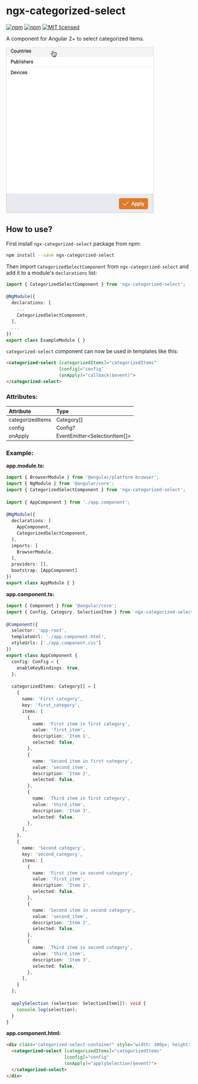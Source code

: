 # ngx-categorized-select

[![npm](https://img.shields.io/npm/v/ngx-categorized-select.svg?style=flat-square)](https://www.npmjs.com/package/ngx-categorized-select)
[![npm](https://img.shields.io/npm/dm/ngx-categorized-select.svg?style=flat-square)](https://www.npmjs.com/package/ngx-categorized-select)
[![MIT licensed](https://img.shields.io/badge/license-MIT-blue.svg?style=flat-square)](https://github.com/jurebajt/ngx-categorized-select/blob/master/LICENSE)

A component for Angular 2+ to select categorized items.

![ngx-categorized-select gif](images/ngx-categorized-select.gif?raw=true "ngx-categorized-select")

## How to use?

First install `ngx-categorized-select` package from npm:

```bash
npm install --save ngx-categorized-select
```

Then import `CategorizedSelectComponent` from `ngx-categorized-select` and add it to a module's `declarations` list:

```typescript
import { CategorizedSelectComponent } from 'ngx-categorized-select';

@NgModule({
  declarations: [
    ...
    CategorizedSelectComponent,
  ],
  ...
})
export class ExampleModule { }
```

`categorized-select` component can now be used in templates like this:

```html
<categorized-select [categorizedItems]="categorizedItems"
                    [config]="config"
                    (onApply)="callback($event)">
</categorized-select>
```

### Attributes:
| Attribute        | Type                          |
|:---------------- |:----------------------------- |
| categorizedItems | Category[]                    |
| config           | Config?                       |
| onApply          | EventEmitter<SelectionItem[]> |

### Example:

**app.module.ts:**

```typescript
import { BrowserModule } from '@angular/platform-browser';
import { NgModule } from '@angular/core';
import { CategorizedSelectComponent } from 'ngx-categorized-select';

import { AppComponent } from './app.component';

@NgModule({
  declarations: [
    AppComponent,
    CategorizedSelectComponent,
  ],
  imports: [
    BrowserModule,
  ],
  providers: [],
  bootstrap: [AppComponent]
})
export class AppModule { }
```

**app.component.ts:**

```typescript
import { Component } from '@angular/core';
import { Config, Category, SelectionItem } from 'ngx-categorized-select';

@Component({
  selector: 'app-root',
  templateUrl: './app.component.html',
  styleUrls: ['./app.component.css']
})
export class AppComponent {
  config: Config = {
    enableKeyBindings: true,
  };

  categorizedItems: Category[] = [
    {
      name: 'First category',
      key: 'first_category',
      items: [
        {
          name: 'First item in first category',
          value: 'first_item',
          description: 'Item 1',
          selected: false,
        },
        {
          name: 'Second item in first category',
          value: 'second_item',
          description: 'Item 2',
          selected: false,
        },
        {
          name: 'Third item in first category',
          value: 'third_item',
          description: 'Item 3',
          selected: false,
        },
      ],
    },
    {
      name: 'Second category',
      key: 'second_category',
      items: [
        {
          name: 'First item in second category',
          value: 'first_item',
          description: 'Item 1',
          selected: false,
        },
        {
          name: 'Second item in second category',
          value: 'second_item',
          description: 'Item 2',
          selected: false,
        },
        {
          name: 'Third item in second category',
          value: 'third_item',
          description: 'Item 3',
          selected: false,
        },
      ],
    }
  ];

  applySelection (selection: SelectionItem[]): void {
    console.log(selection);
  }
}
```

**app.component.html:**

```html
<div class="categorized-select-container" style="width: 300px; height: 400px; border: 1px solid #f5f5f5;">
  <categorized-select [categorizedItems]="categorizedItems"
                      [config]="config"
                      (onApply)="applySelection($event)">
  </categorized-select>
</div>
```
